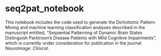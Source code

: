 # seq2pat_notebook

This notebook includes the code used to generate the Dichotomic Pattern Mining and machine learning classification analyses described in the manuscript entitled, “Sequential Patterning of Dynamic Brain States Distinguish Parkinson’s Disease Patients with Mild Cognitive Impairments”, which is currently under consideration for publication in the journal _NeuroImage: Clinical_.
